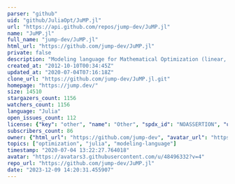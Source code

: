 ```yaml
---
parser: "github"
uid: "github/JuliaOpt/JuMP.jl"
url: "https://api.github.com/repos/jump-dev/JuMP.jl"
name: "JuMP.jl"
full_name: "jump-dev/JuMP.jl"
html_url: "https://github.com/jump-dev/JuMP.jl"
private: false
description: "Modeling language for Mathematical Optimization (linear, mixed-integer, conic, semidefinite, nonlinear)"
created_at: "2012-10-10T00:34:45Z"
updated_at: "2020-07-04T07:16:18Z"
clone_url: "https://github.com/jump-dev/JuMP.jl.git"
homepage: "https://jump.dev/"
size: 14510
stargazers_count: 1156
watchers_count: 1156
language: "Julia"
open_issues_count: 112
license: {"key": "other", "name": "Other", "spdx_id": "NOASSERTION", "url": null, "node_id": "MDc6TGljZW5zZTA="}
subscribers_count: 86
owner: {"html_url": "https://github.com/jump-dev", "avatar_url": "https://avatars3.githubusercontent.com/u/48496332?v=4", "login": "jump-dev", "type": "Organization"}
topics: ["optimization", "julia", "modeling-language"]
timestamp: "2020-07-04 13:22:27.764018"
avatar: "https://avatars3.githubusercontent.com/u/48496332?v=4"
repo_url: "https://github.com/jump-dev/JuMP.jl"
date: "2023-12-09 14:20:31.455907"
---
```

